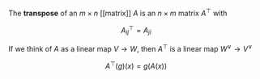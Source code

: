 The **transpose** of an $m \times n$ [[matrix]] $A$ is an $n \times m$ matrix $A^\top$ with

$$
A^\top_{ij} = A_{ji}
$$

If we think of $A$ as a linear map $V \to W$, then $A^\top$ is a linear map $W^\vee \to V^\vee$

$$
A^\top(g)(x) = g(A(x))
$$
